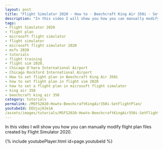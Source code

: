 ```yaml
---
layout: post
title: "Flight Simulator 2020 - How to - Beechcraft King Air 350i - Set flight plan"
description: "In this video I will show you how you can manually modify flight plan files created by Flight Simulator 2020."
tags:
- Flight Simulator 2020
- flight plan
- microsoft flight simulator
- flight simulator
- microsoft flight simulator 2020
- msfs 2020
- tutorials
- flight training
- flight sim 2020,
- Chicago O'hara International Airport
- Chicago Rockford International Airport
- How to set flight plan in Beechcraft King Air 350i
- how to set flight plan in flight sim 2020
- how to set a flight plan in microsoft flight simulator
- king air 350
- beechcraft king air 350
category: tutorials
permalink: /MSFS2020-Howto-BeechcraftKingAir350i-SetFlightPlan/
youtubeId: EEUjujHJe1A
/assets/images/tutorials/MSFS2020-Howto-BeechcraftKingAir350i-SetFlightPlan.jpg
---
```

In this video I will show you how you can manually modify flight plan files created by Flight Simulator 2020.

{% include youtubePlayer.html id=page.youtubeId %}